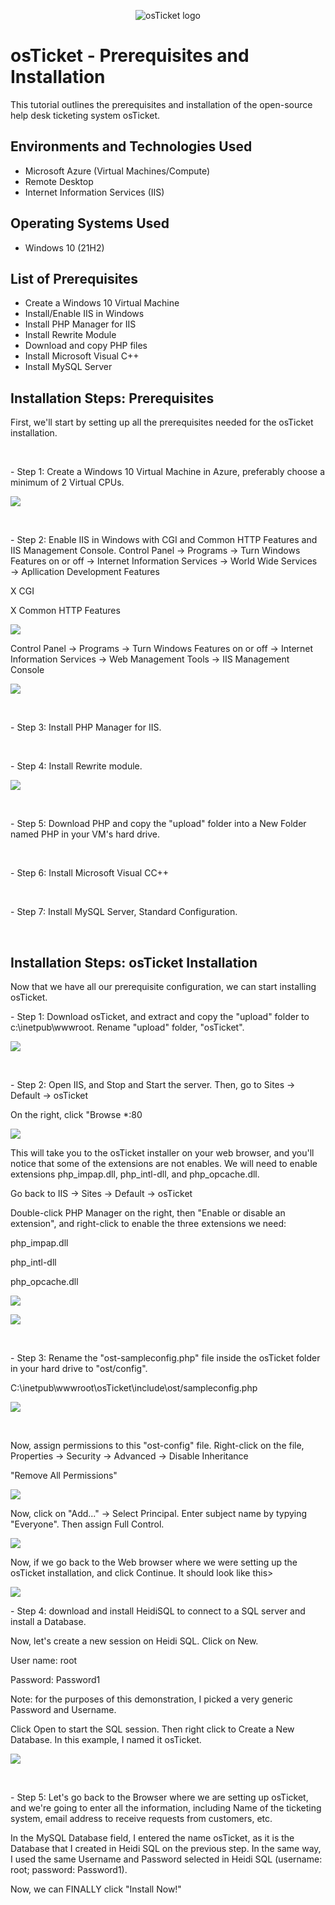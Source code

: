 <p align="center">
<img src="https://i.imgur.com/Clzj7Xs.png" alt="osTicket logo"/>
</p>

<h1>osTicket - Prerequisites and Installation</h1>
This tutorial outlines the prerequisites and installation of the open-source help desk ticketing system osTicket.<br />

<h2>Environments and Technologies Used</h2>

- Microsoft Azure (Virtual Machines/Compute)
- Remote Desktop
- Internet Information Services (IIS)

<h2>Operating Systems Used </h2>

- Windows 10</b> (21H2)

<h2>List of Prerequisites</h2>

- Create a Windows 10 Virtual Machine
- Install/Enable IIS in Windows
- Install PHP Manager for IIS
- Install Rewrite Module
- Download and copy PHP files
- Install Microsoft Visual C++
- Install MySQL Server

<h2>Installation Steps: Prerequisites</h2>

<p>
First, we'll start by setting up all the prerequisites needed for the osTicket installation.
</p>
<br />

<p>
- Step 1:
  Create a Windows 10 Virtual Machine in Azure, preferably choose a minimum of 2 Virtual CPUs.
</p> 

<p>
<img src="https://github.com/mariamcpherson/os_ticket_prerequisites/assets/139581822/17b98cc6-4023-4772-8341-c227113ace16)"/>
</p>
<br />

<p>
- Step 2: Enable IIS in Windows with CGI and Common HTTP Features and IIS Management Console.
  Control Panel → Programs → Turn Windows Features on or off → Internet Information Services → World Wide Services → Apllication Development Features 
</p>
<p>
  X CGI
</p>
 <p>
  X Common HTTP Features
</p>
  
<p>
 <img src="https://github.com/mariamcpherson/os_ticket_prerequisites/assets/139581822/0ae1c3fc-6545-4c83-a121-bc7a1e7e2776)"/>
</p>

<p>
 Control Panel → Programs → Turn Windows Features on or off → Internet Information Services → Web Management Tools → IIS Management Console
 </p>

<p>
<img src="https://github.com/mariamcpherson/os_ticket_prerequisites/assets/139581822/787613cc-1011-415a-98de-6cef95fc966b)"/>
</p>
<br />

<p>
  - Step 3: Install PHP Manager for IIS.
</p>
<br />

<p>
- Step 4: Install Rewrite module.
</p>

<p>
 <img src="https://github.com/mariamcpherson/os_ticket_prerequisites/assets/139581822/08ff6fbc-2b02-46d1-ab75-6b8ba3681a98"/>
</p>
<br />

<p>
  - Step 5: Download PHP and copy the "upload" folder into a New Folder named PHP in your VM's hard drive.
</p>
<br />

<p>
- Step 6: Install Microsoft Visual CC++
</p>
<br />
  
<p>
- Step 7: Install MySQL Server, Standard Configuration.
</p>
<br />


 <h2>Installation Steps: osTicket Installation</h2>


<p>
Now that we have all our prerequisite configuration, we can start installing osTicket.
</p>

<p>
- Step 1: Download osTicket, and extract and copy the "upload" folder to c:\inetpub\wwwroot. Rename "upload" folder, "osTicket".
</p>

<p>
 <img src="https://github.com/mariamcpherson/os_ticket_prerequisites/assets/139581822/72c3c89d-6776-4c5f-99d1-398494d51529)"/>
</p>
<br />
 
<p>
- Step 2: Open IIS, and Stop and Start the server. Then, go to Sites → Default → osTicket
</p>
On the right, click "Browse *:80 
</p>

<p>
<img src="https://github.com/mariamcpherson/os_ticket_prerequisites/assets/139581822/f43d358a-188f-424c-9406-bd4bb2a29abc)"/>
</p>
  
<p>
This will take you to the osTicket installer on your web browser, and you'll notice that some of the extensions are not enables. We will need to enable extensions php_impap.dll, php_intl-dll, and php_opcache.dll.
</p>

<p>
Go back to IIS → Sites  → Default  → osTicket
</p>
<p>
Double-click PHP Manager on the right, then "Enable or disable an extension", and right-click to enable the three extensions we need: 
</p>
<p>
php_impap.dll
</p>
<p>
php_intl-dll
</p>
<p>
php_opcache.dll
</p>

<p>
<img src="https://github.com/mariamcpherson/os_ticket_prerequisites/assets/139581822/36d7856e-9697-4617-a9ad-7455924073d8)"/>
</p>

<p>
<img src="https://github.com/mariamcpherson/os_ticket_prerequisites/assets/139581822/94b99468-1421-4668-a5c3-6615b245ef0f)"/>
</p>
<br />


<p>
- Step 3: Rename the "ost-sampleconfig.php" file inside the osTicket folder in your hard drive to "ost/config".
</p>
<p>
C:\inetpub\wwwroot\osTicket\include\ost/sampleconfig.php
</p>
<p>
<img src="https://github.com/mariamcpherson/os_ticket_prerequisites/assets/139581822/23db55ca-4381-4659-bbd1-f9ebd754aa87)"/>
</p>
<br />
<p>
Now, assign permissions to this "ost-config" file. Right-click on the file, Properties → Security → Advanced → Disable Inheritance
<p>
"Remove All Permissions"

<p>
<img src="https://github.com/mariamcpherson/os_ticket_prerequisites/assets/139581822/611b8d54-3049-4396-bd42-08c33e08e3df)"/>
</p>

<p>
Now, click on "Add..." → Select Principal. Enter subject name by typying "Everyone". Then assign Full Control. 
  
<p>
<img src="https://github.com/mariamcpherson/os_ticket_prerequisites/assets/139581822/5bcb1412-798d-454f-8d2b-e212c9fde572)"/>
</p>

<p>
Now, if we go back to the Web browser where we were setting up the osTicket installation, and click Continue. It should look like this>
</p>
<p>
<img src="https://github.com/mariamcpherson/os_ticket_prerequisites/assets/139581822/1b2b0209-f119-4a51-8f4d-01e8939bbb5e)"/>
</p>

<p>
- Step 4: download and install HeidiSQL to connect to a SQL server and install a Database.
</p>

<p>
Now, let's create a new session on Heidi SQL. Click on New.  
</p>

<p>
User name: root
</p>
<p>
Password: Password1
</p>
<p>
Note: for the purposes of this demonstration, I picked a very generic Password and Username.
</p>

<p>
Click Open to start the SQL session. Then right click to Create a New Database. In this example, I named it osTicket.
</p>

<p>
<img src="https://github.com/mariamcpherson/os_ticket_prerequisites/assets/139581822/30e25736-61ca-49fb-92a6-c550f6076448)"/>
</p>
<br />

<p>
- Step 5: Let's go back to the Browser where we are setting up osTicket, and we're going to enter all the information, including Name of the ticketing system, email address to receive requests from customers, etc. 
</p>
<p>
In the MySQL Database field, I entered the name osTicket, as it is the Database that I created in Heidi SQL on the previous step. In the same way, I used the same Username and Password selected in Heidi SQL (username: root; password: Password1).
</p>

<p>
Now, we can FINALLY click "Install Now!"
</p>
</p>
</p>
</p>
</p>
</p>
</p>







<br />
